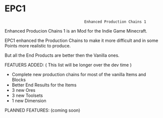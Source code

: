 EPC1
====

                                        ﻿Enhanced Production Chains 1

Enhanced Producion Chains 1 is an Mod for the Indie Game Minecraft.

EPC1 enhanced the Production Chains to make it more difficult and in some Points more realistic to produce. 

But all the End Products are better then the Vanilla ones. 

FEATUERS ADDED: ( This list will be longer over the dev time )

+ Complete new production chains for most of the vanilla Items and Blocks
+ Better End Results for the Items
+ 3 new Ores
+ 3 new Toolsets
+ 1 new Dimension 


PLANNED FEATURES: (coming soon)
